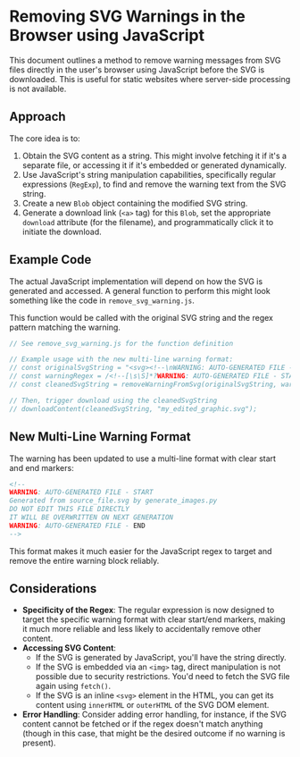 # Removing SVG Warnings in the Browser using JavaScript

This document outlines a method to remove warning messages from SVG files directly in the user's browser using JavaScript before the SVG is downloaded. This is useful for static websites where server-side processing is not available.

## Approach

The core idea is to:
1.  Obtain the SVG content as a string. This might involve fetching it if it's a separate file, or accessing it if it's embedded or generated dynamically.
2.  Use JavaScript's string manipulation capabilities, specifically regular expressions (`RegExp`), to find and remove the warning text from the SVG string.
3.  Create a new `Blob` object containing the modified SVG string.
4.  Generate a download link (`<a>` tag) for this `Blob`, set the appropriate `download` attribute (for the filename), and programmatically click it to initiate the download.

## Example Code

The actual JavaScript implementation will depend on how the SVG is generated and accessed. A general function to perform this might look something like the code in `remove_svg_warning.js`.

This function would be called with the original SVG string and the regex pattern matching the warning.

```javascript
// See remove_svg_warning.js for the function definition

// Example usage with the new multi-line warning format:
// const originalSvgString = "<svg><!--\nWARNING: AUTO-GENERATED FILE - START\n...\nWARNING: AUTO-GENERATED FILE - END\n--><rect.../></svg>";
// const warningRegex = /<!--[\s\S]*?WARNING: AUTO-GENERATED FILE - START[\s\S]*?WARNING: AUTO-GENERATED FILE - END[\s\S]*?-->/g;
// const cleanedSvgString = removeWarningFromSvg(originalSvgString, warningRegex);

// Then, trigger download using the cleanedSvgString
// downloadContent(cleanedSvgString, "my_edited_graphic.svg"); 
```

## New Multi-Line Warning Format

The warning has been updated to use a multi-line format with clear start and end markers:

```xml
<!--
WARNING: AUTO-GENERATED FILE - START
Generated from source_file.svg by generate_images.py
DO NOT EDIT THIS FILE DIRECTLY
IT WILL BE OVERWRITTEN ON NEXT GENERATION
WARNING: AUTO-GENERATED FILE - END
-->
```

This format makes it much easier for the JavaScript regex to target and remove the entire warning block reliably.

## Considerations

*   **Specificity of the Regex**: The regular expression is now designed to target the specific warning format with clear start/end markers, making it much more reliable and less likely to accidentally remove other content.
*   **Accessing SVG Content**:
    *   If the SVG is generated by JavaScript, you'll have the string directly.
    *   If the SVG is embedded via an `<img>` tag, direct manipulation is not possible due to security restrictions. You'd need to fetch the SVG file again using `fetch()`.
    *   If the SVG is an inline `<svg>` element in the HTML, you can get its content using `innerHTML` or `outerHTML` of the SVG DOM element.
*   **Error Handling**: Consider adding error handling, for instance, if the SVG content cannot be fetched or if the regex doesn't match anything (though in this case, that might be the desired outcome if no warning is present). 